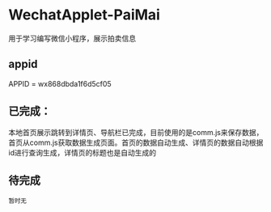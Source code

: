 # WechatApplet-PaiMai
用于学习编写微信小程序，展示拍卖信息
## appid
  APPID = wx868dbda1f6d5cf05
## 已完成：
  本地首页展示跳转到详情页、导航栏已完成，目前使用的是comm.js来保存数据，首页从comm.js获取数据生成页面。首页的数据自动生成、详情页的数据自动根据id进行查询生成，详情页的标题也是自动生成的
## 待完成
    暂时无
